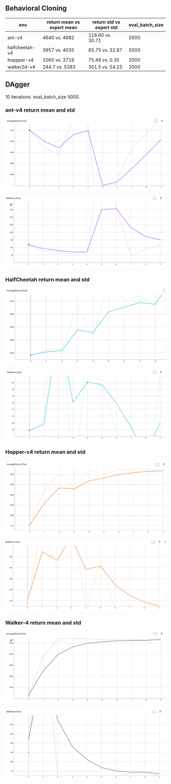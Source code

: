 ## Behavioral Cloning

| env            | return mean vs expert mean | return std vs expert std | eval_batch_size |
|----------------|----------------------------|--------------------------|-----------------|
| ant-v4         | 4640  vs. 4682             | 118.60 vs. 30.71         | 5000            |
| halfcheetah-v4 | 3957  vs. 4035             | 65.75  vs. 32.87         | 5000            |
| hoppper-v4     | 1060  vs. 3718             | 75.49  vs. 0.35          | 2000            |
| walker2d-v4    | 244.7 vs. 5383             | 301.5  vs. 54.15         | 2000            |


## DAgger

10 iterations. 
eval_batch_size 5000.

### ant-v4 return mean and std

![ant mean return](result_plots/ant_average_return.png)

![ant std return](result_plots/ant_return_std.png)


### HalfCheetah return mean and std

![halfcheetah mean return](result_plots/halfcheetah_average_return.png)

![halfcheetah std return](result_plots/halfcheetah_return_std.png)

### Hopper-v4 return mean and std

![hopper mean return](result_plots/hopper_average_return.png)

![hopper std return](result_plots/hopper_return_std.png)

### Walker-4 return mean and std

![walker mean return](result_plots/walker_average_return.png)

![walker std return](result_plots/walker_return_std.png)

